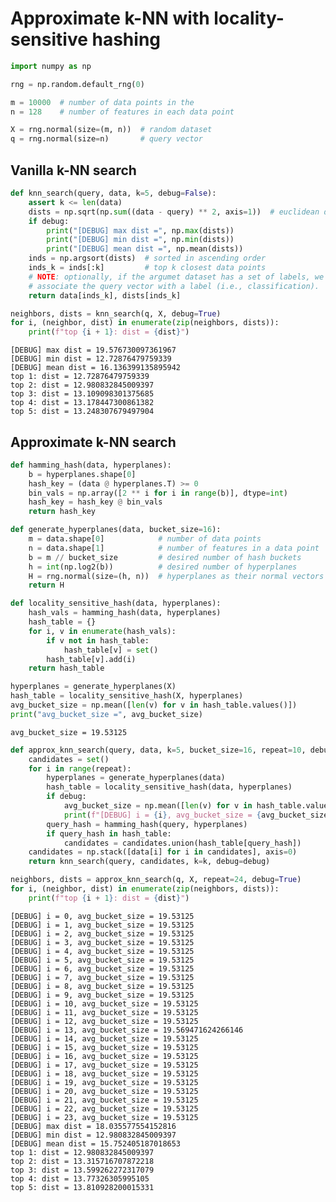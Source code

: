 # Approximate k-NN with locality-sensitive hashing


```python
import numpy as np
```


```python
rng = np.random.default_rng(0)
```


```python
m = 10000  # number of data points in the
n = 128    # number of features in each data point
```


```python
X = rng.normal(size=(m, n))  # random dataset
q = rng.normal(size=n)       # query vector
```

## Vanilla k-NN search


```python
def knn_search(query, data, k=5, debug=False):
    assert k <= len(data)
    dists = np.sqrt(np.sum((data - query) ** 2, axis=1))  # euclidean distance
    if debug:
        print("[DEBUG] max dist =", np.max(dists))
        print("[DEBUG] min dist =", np.min(dists))
        print("[DEBUG] mean dist =", np.mean(dists))
    inds = np.argsort(dists)  # sorted in ascending order
    inds_k = inds[:k]         # top k closest data points
    # NOTE: optionally, if the argumet dataset has a set of labels, we can also
    # associate the query vector with a label (i.e., classification).
    return data[inds_k], dists[inds_k]
```


```python
neighbors, dists = knn_search(q, X, debug=True)
for i, (neighbor, dist) in enumerate(zip(neighbors, dists)):
    print(f"top {i + 1}: dist = {dist}")
```

    [DEBUG] max dist = 19.576730097361967
    [DEBUG] min dist = 12.72876479759339
    [DEBUG] mean dist = 16.136399135895942
    top 1: dist = 12.72876479759339
    top 2: dist = 12.980832845009397
    top 3: dist = 13.109098301375685
    top 4: dist = 13.178447300861382
    top 5: dist = 13.248307679497904


## Approximate k-NN search


```python
def hamming_hash(data, hyperplanes):
    b = hyperplanes.shape[0]
    hash_key = (data @ hyperplanes.T) >= 0
    bin_vals = np.array([2 ** i for i in range(b)], dtype=int)
    hash_key = hash_key @ bin_vals
    return hash_key
```


```python
def generate_hyperplanes(data, bucket_size=16):
    m = data.shape[0]            # number of data points
    n = data.shape[1]            # number of features in a data point
    b = m // bucket_size         # desired number of hash buckets
    h = int(np.log2(b))          # desired number of hyperplanes
    H = rng.normal(size=(h, n))  # hyperplanes as their normal vectors
    return H
```


```python
def locality_sensitive_hash(data, hyperplanes):
    hash_vals = hamming_hash(data, hyperplanes)
    hash_table = {}
    for i, v in enumerate(hash_vals):
        if v not in hash_table:
            hash_table[v] = set()
        hash_table[v].add(i)
    return hash_table
```


```python
hyperplanes = generate_hyperplanes(X)
hash_table = locality_sensitive_hash(X, hyperplanes)
avg_bucket_size = np.mean([len(v) for v in hash_table.values()])
print("avg_bucket_size =", avg_bucket_size)
```

    avg_bucket_size = 19.53125



```python
def approx_knn_search(query, data, k=5, bucket_size=16, repeat=10, debug=False):
    candidates = set()
    for i in range(repeat):
        hyperplanes = generate_hyperplanes(data)
        hash_table = locality_sensitive_hash(data, hyperplanes)
        if debug:
            avg_bucket_size = np.mean([len(v) for v in hash_table.values()])
            print(f"[DEBUG] i = {i}, avg_bucket_size = {avg_bucket_size}")
        query_hash = hamming_hash(query, hyperplanes)
        if query_hash in hash_table:
            candidates = candidates.union(hash_table[query_hash])
    candidates = np.stack([data[i] for i in candidates], axis=0)
    return knn_search(query, candidates, k=k, debug=debug)
```


```python
neighbors, dists = approx_knn_search(q, X, repeat=24, debug=True)
for i, (neighbor, dist) in enumerate(zip(neighbors, dists)):
    print(f"top {i + 1}: dist = {dist}")
```

    [DEBUG] i = 0, avg_bucket_size = 19.53125
    [DEBUG] i = 1, avg_bucket_size = 19.53125
    [DEBUG] i = 2, avg_bucket_size = 19.53125
    [DEBUG] i = 3, avg_bucket_size = 19.53125
    [DEBUG] i = 4, avg_bucket_size = 19.53125
    [DEBUG] i = 5, avg_bucket_size = 19.53125
    [DEBUG] i = 6, avg_bucket_size = 19.53125
    [DEBUG] i = 7, avg_bucket_size = 19.53125
    [DEBUG] i = 8, avg_bucket_size = 19.53125
    [DEBUG] i = 9, avg_bucket_size = 19.53125
    [DEBUG] i = 10, avg_bucket_size = 19.53125
    [DEBUG] i = 11, avg_bucket_size = 19.53125
    [DEBUG] i = 12, avg_bucket_size = 19.53125
    [DEBUG] i = 13, avg_bucket_size = 19.569471624266146
    [DEBUG] i = 14, avg_bucket_size = 19.53125
    [DEBUG] i = 15, avg_bucket_size = 19.53125
    [DEBUG] i = 16, avg_bucket_size = 19.53125
    [DEBUG] i = 17, avg_bucket_size = 19.53125
    [DEBUG] i = 18, avg_bucket_size = 19.53125
    [DEBUG] i = 19, avg_bucket_size = 19.53125
    [DEBUG] i = 20, avg_bucket_size = 19.53125
    [DEBUG] i = 21, avg_bucket_size = 19.53125
    [DEBUG] i = 22, avg_bucket_size = 19.53125
    [DEBUG] i = 23, avg_bucket_size = 19.53125
    [DEBUG] max dist = 18.035577554152816
    [DEBUG] min dist = 12.980832845009397
    [DEBUG] mean dist = 15.752405187018653
    top 1: dist = 12.980832845009397
    top 2: dist = 13.315716707872218
    top 3: dist = 13.599262272317079
    top 4: dist = 13.77326305995105
    top 5: dist = 13.810928200015331

